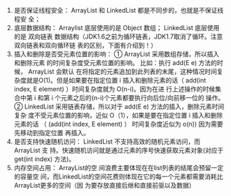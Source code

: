 1. 是否保证线程安全： ArrayList 和 LinkedList 都是不同步的，也就是不保证线程安 全； 
2. 底层数据结构： Arraylist 底层使⽤的是 Object 数组； LinkedList 底层使⽤的是 双向链表 数据结构（JDK1.6之前为循环链表，JDK1.7取消了循环。注意双向链表和双向循环链 表的区别，下⾯有介绍到！） 
3. 插⼊和删除是否受元素位置的影响： ① ArrayList 采⽤数组存储，所以插⼊和删除元素 的时间复杂度受元素位置的影响。 ⽐如：执⾏ add(E e) ⽅法的时候， ArrayList 会默认 在将指定的元素追加到此列表的末尾，这种情况时间复杂度就是O(1)。但是如果要在指定位置 i 插⼊和删除元素的话（ add(int index, E element) ）时间复杂度就为 O(n-i)。因为在进 ⾏上述操作的时候集合中第 i 和第 i 个元素之后的(n-i)个元素都要执⾏向后位/向前移⼀位的 操作。 ② LinkedList 采⽤链表存储，所以对于 add(E e) ⽅法的插⼊，删除元素时间复杂 度不受元素位置的影响，近似 O（1），如果是要在指定位置 i 插⼊和删除元素的话 （ (add(int index, E element) ） 时间复杂度近似为 o(n)) 因为需要先移动到指定位置 再插⼊。
4. 是否⽀持快速随机访问： LinkedList 不⽀持⾼效的随机元素访问，⽽ ArrayList ⽀ 持。快速随机访问就是通过元素的序号快速获取元素对象(对应于 get(int index) ⽅法)。 
5. 内存空间占⽤： ArrayList的空 间浪费主要体现在在list列表的结尾会预留⼀定的容量空 间，⽽LinkedList的空间花费则体现在它的每⼀个元素都需要消耗⽐ArrayList更多的空间（因 为要存放直接后继和直接前驱以及数据） 
